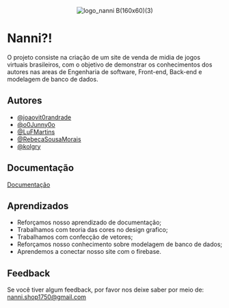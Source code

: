 <div align="center">
  
  ![logo_nanni B(160x60)(3)](https://github.com/user-attachments/assets/aa18415c-bdcf-4cf3-aa1e-8522b48a818a)
  
</div>


# Nanni?!
O projeto consiste na criação de um site de venda de midia de jogos virtuais brasileiros, com o objetivo de demonstrar os conhecimentos dos autores nas areas de Engenharia de software, Front-end, Back-end e modelagem de banco de dados.


## Autores

- [@joaovit0randrade](https://www.github.com/joaovit0randrade)
- [@o0Junny0o](https://www.github.com/o0Junny0o)
- [@LuFMartins](https://www.github.com/LuFMartins)
- [@RebecaSousaMorais](https://www.github.com/RebecaSousaMorais)
- [@kolgry](https://www.github.com/kolgry)



## Documentação

[Documentação](https://drive.google.com/file/d/1o74zbMRA4BkND47nLabDyDfwmrR-FKsc/view?usp=sharing)


## Aprendizados

- Reforçamos nosso aprendizado de documentação;
- Trabalhamos com teoria das cores no design grafico;
- Trabalhamos com confecção de vetores;
- Reforçamos nosso conhecimento sobre modelagem de banco de dados;
- Aprendemos a conectar nosso site com o firebase.

## Feedback

Se você tiver algum feedback, por favor nos deixe saber por meio de: nanni.shop1750@gmail.com

